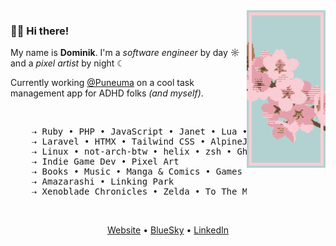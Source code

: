 <img src="https://raw.githubusercontent.com/dotninth/dotninth/master/assets/sakura.png" width="25%" align="right" alt="Pixel Art sakura" />

### 👋🏻 Hi there!
My name is **Dominik**. I'm a *software engineer* by day ☼ and a *pixel artist* by night ☾

Currently working <a href="https://puneuma.com">@Puneuma</a> on a cool task management app for ADHD folks *(and myself)*.

<br />

<pre>
    ⇢ Ruby • PHP • JavaScript • Janet • Lua • Odin
    ⇢ Laravel • HTMX • Tailwind CSS • AlpineJS • VueJS
    ⇢ Linux • not-arch-btw • helix • zsh • Ghostty • Thinkpads
    ⇢ Indie Game Dev • Pixel Art 
    ⇢ Books • Music • Manga & Comics • Games • Sometimes Anime 
    ⇢ Amazarashi • Linking Park
    ⇢ Xenoblade Chronicles • Zelda • To The Moon • Guild Wars (1/2)
</pre>

<br />

<p align="center">
  <a href="https://yard77.dev">Website</a> •
  <a href="https://bsky.app/profile/yard77.dev">BlueSky</a> •
  <a href="https://www.linkedin.com/in/lokkhart/">LinkedIn</a>
</p>

